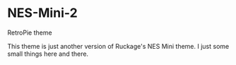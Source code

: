 # NES-Mini-2
RetroPie theme

This theme is just another version of Ruckage's NES Mini theme.  I just some small things here and there.
